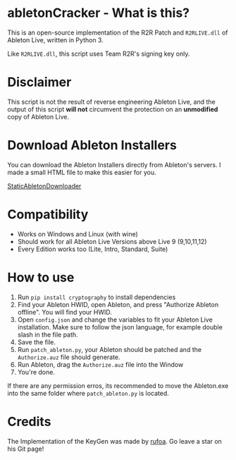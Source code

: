 # abletonCracker - What is this?

This is an open-source implementation of the R2R Patch and `R2RLIVE.dll` of Ableton Live, written in Python 3.

Like `R2RLIVE.dll`, this script uses Team R2R's signing key only.

# Disclaimer

This script is not the result of reverse engineering Ableton Live, and the output of this script **will not** circumvent the protection on an **unmodified** copy of Ableton Live.

# Download Ableton Installers

You can download the Ableton Installers directly from Ableton's servers. I made a small HTML file to make this easier for you.

[StaticAbletonDownloader](https://devilapi.github.io/StaticAbletonDownloader)

# Compatibility

- Works on Windows and Linux (with wine)
- Should work for all Ableton Live Versions above Live 9 (9,10,11,12)
- Every Edition works too (Lite, Intro, Standard, Suite)

# How to use

1. Run `pip install cryptography` to install dependencies
2. Find your Ableton HWID, open Ableton, and press "Authorize Ableton offline". You will find your HWID.
2. Open `config.json` and change the variables to fit your Ableton Live installation. Make sure to follow the json language, for example double slash in the file path.
3. Save the file.
4. Run `patch_ableton.py`, your Ableton should be patched and the `Authorize.auz` file should generate.
5. Run Ableton, drag the `Authorize.auz` file into the Window
6. You're done.

If there are any permission erros, its recommended to move the Ableton.exe into the same folder where `patch_ableton.py` is located.

# Credits

The Implementation of the KeyGen was made by [rufoa](https://github.com/rufoa). Go leave a star on his Git page!
